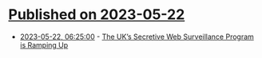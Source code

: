 # [Published on 2023-05-22](index.md)

* [2023-05-22, 06:25:00](https://soylentnews.org/article.pl?sid=23/05/21/0430219&from=rss) - [The UK’s Secretive Web Surveillance Program is Ramping Up](https://soylentnews.org/article.pl?sid=23/05/21/0430219&from=rss)
